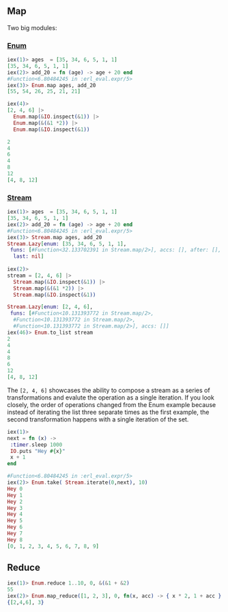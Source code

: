 ## Map

Two big modules:

### [Enum][enum]

```elixir
iex(1)> ages  = [35, 34, 6, 5, 1, 1]
[35, 34, 6, 5, 1, 1]
iex(2)> add_20 = fn (age) -> age + 20 end
#Function<6.80484245 in :erl_eval.expr/5>
iex(3)> Enum.map ages, add_20
[55, 54, 26, 25, 21, 21]

iex(4)>
[2, 4, 6] |>
  Enum.map(&IO.inspect(&1)) |>
  Enum.map(&(&1 *2)) |>
  Enum.map(&IO.inspect(&1))

2
4
6
4
8
12
[4, 8, 12]
```

### [Stream][stream]

```elixir
iex(1)> ages  = [35, 34, 6, 5, 1, 1]
[35, 34, 6, 5, 1, 1]
iex(2)> add_20 = fn (age) -> age + 20 end
#Function<6.80484245 in :erl_eval.expr/5>
iex(3)> Stream.map ages, add_20
Stream.Lazy[enum: [35, 34, 6, 5, 1, 1],
 funs: [#Function<32.133702391 in Stream.map/2>], accs: [], after: [],
  last: nil]
  
iex(2)>
stream = [2, 4, 6] |>
  Stream.map(&IO.inspect(&1)) |>
  Stream.map(&(&1 *2)) |>
  Stream.map(&IO.inspect(&1))

Stream.Lazy[enum: [2, 4, 6],
 funs: [#Function<10.131393772 in Stream.map/2>,
  #Function<10.131393772 in Stream.map/2>,
  #Function<10.131393772 in Stream.map/2>], accs: []]
iex(46)> Enum.to_list stream
2
4
4
8
6
12
[4, 8, 12]
```

The `[2, 4, 6]` showcases the ability to compose a stream as a series of transformations and evalute the operation as a single iteration. If you look closely, the order of operations changed from the Enum example because instead of iterating the list three separate times as the first example, the second transformation happens with a single iteration of the set.

```elixir
iex(1)>
next = fn (x) ->
 :timer.sleep 1000
 IO.puts "Hey #{x}"
 x + 1
end

#Function<6.80484245 in :erl_eval.expr/5>
iex(2)> Enum.take( Stream.iterate(0,next), 10)
Hey 0
Hey 1
Hey 2
Hey 3
Hey 4
Hey 5
Hey 6
Hey 7
Hey 8
[0, 1, 2, 3, 4, 5, 6, 7, 8, 9]
```

## Reduce

```elixir
iex(1)> Enum.reduce 1..10, 0, &(&1 + &2)
55
iex(2)> Enum.map_reduce([1, 2, 3], 0, fn(x, acc) -> { x * 2, 1 + acc } end)
{[2,4,6], 3}
```

[enum]: http://elixir-lang.org/docs/master/Enum.html
[stream]: http://elixir-lang.org/docs/master/Stream.html
